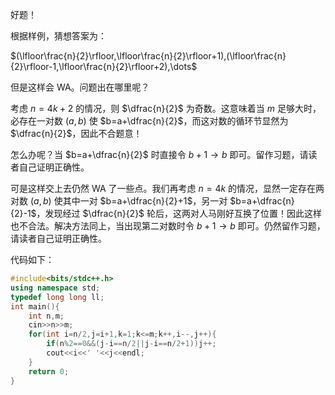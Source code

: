 好题！

根据样例，猜想答案为：

$(\lfloor\frac{n}{2}\rfloor,\lfloor\frac{n}{2}\rfloor+1),(\lfloor\frac{n}{2}\rfloor-1,\lfloor\frac{n}{2}\rfloor+2),\dots$

但是这样会 WA。问题出在哪里呢？

考虑 $n=4k+2$ 的情况，则 $\dfrac{n}{2}$ 为奇数。这意味着当 $m$ 足够大时，必存在一对数 $(a,b)$ 使 $b=a+\dfrac{n}{2}$，而这对数的循环节显然为 $\dfrac{n}{2}$，因此不合题意！

怎么办呢？当 $b=a+\dfrac{n}{2}$ 时直接令 $b+1\to b$ 即可。留作习题，请读者自己证明正确性。

可是这样交上去仍然 WA 了一些点。我们再考虑 $n=4k$ 的情况，显然一定存在两对数 $(a,b)$ 使其中一对 $b=a+\dfrac{n}{2}+1$，另一对 $b=a+\dfrac{n}{2}-1$，发现经过 $\dfrac{n}{2}$ 轮后，这两对人马刚好互换了位置！因此这样也不合法。解决方法同上，当出现第二对数时令 $b+1\to b$ 即可。仍然留作习题，请读者自己证明正确性。

代码如下：

```cpp
#include<bits/stdc++.h> 
using namespace std; 
typedef long long ll;
int main(){
	int n,m;
	cin>>n>>m;
	for(int i=n/2,j=i+1,k=1;k<=m;k++,i--,j++){
		if(n%2==0&&(j-i==n/2||j-i==n/2+1))j++;
		cout<<i<<' '<<j<<endl;
	}
	return 0;
}
```